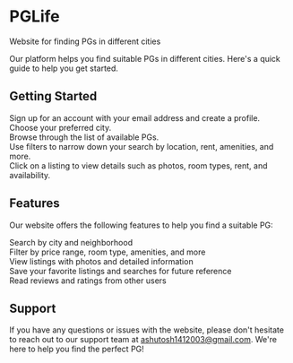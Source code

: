 # PGLife
Website for finding PGs in different cities

Our platform helps you find suitable PGs in different cities. Here's a quick guide to help you get started.

## Getting Started
Sign up for an account with your email address and create a profile. \
Choose your preferred city. \
Browse through the list of available PGs. \
Use filters to narrow down your search by location, rent, amenities, and more. \
Click on a listing to view details such as photos, room types, rent, and availability.

## Features
Our website offers the following features to help you find a suitable PG:

Search by city and neighborhood \
Filter by price range, room type, amenities, and more \
View listings with photos and detailed information \
Save your favorite listings and searches for future reference \
Read reviews and ratings from other users

## Support
If you have any questions or issues with the website, please don't hesitate to reach out to our support team at ashutosh1412003@gmail.com. We're here to help you find the perfect PG!
